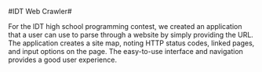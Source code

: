 #IDT Web Crawler#

For the IDT high school programming contest, we created an application that a user can use to parse through a website by simply providing the URL. The application creates a site map, noting HTTP status codes, linked pages, and input options on the page. The easy-to-use interface and navigation provides a good user experience.

